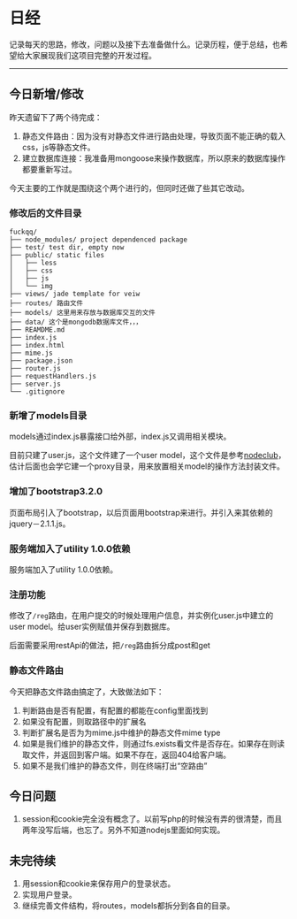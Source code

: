 # 日经

记录每天的思路，修改，问题以及接下去准备做什么。记录历程，便于总结，也希望给大家展现我们这项目完整的开发过程。

-------------

## 今日新增/修改

昨天遗留下了两个待完成：

1. 静态文件路由：因为没有对静态文件进行路由处理，导致页面不能正确的载入css，js等静态文件。
2. 建立数据库连接：我准备用mongoose来操作数据库，所以原来的数据库操作都要重新写过。

今天主要的工作就是围绕这个两个进行的，但同时还做了些其它改动。

### 修改后的文件目录

```
fuckqq/├── node_modules/ project dependenced package
├── test/ test dir, empty now├── public/ static files│   ├── less
│   ├── css
│   ├── js
│   └── img├── views/ jade template for veiw├── routes/ 路由文件├── models/ 这里用来存放与数据库交互的文件├── data/ 这个是mongodb数据库文件，，，
├── REAMDME.md├── index.js
├── index.html
├── mime.js
├── package.json
├── router.js
├── requestHandlers.js
├── server.js
└── .gitignore
```

### 新增了models目录

models通过index.js暴露接口给外部，index.js又调用相关模块。

目前只建了user.js，这个文件建了一个user model，这个文件是参考[nodeclub](https://github.com/cnodejs/nodeclub)，估计后面也会学它建一个proxy目录，用来放置相关model的操作方法封装文件。


### 增加了bootstrap3.2.0

页面布局引入了bootstrap，以后页面用bootstrap来进行。并引入来其依赖的jquery－2.1.1.js。

### 服务端加入了utility 1.0.0依赖

服务端加入了utility 1.0.0依赖。

### 注册功能

修改了`/reg`路由，在用户提交的时候处理用户信息，并实例化user.js中建立的user model。给user实例赋值并保存到数据库。

后面需要采用restApi的做法，把`/reg`路由拆分成post和get

### 静态文件路由

今天把静态文件路由搞定了，大致做法如下：

1. 判断路由是否有配置，有配置的都能在config里面找到
2. 如果没有配置，则取路径中的扩展名
3. 判断扩展名是否为为mime.js中维护的静态文件mime type
4. 如果是我们维护的静态文件，则通过fs.exists看文件是否存在。如果存在则读取文件，并返回到客户端。如果不存在，返回404给客户端。
5. 如果不是我们维护的静态文件，则在终端打出“空路由”
## 今日问题

1. session和cookie完全没有概念了。以前写php的时候没有弄的很清楚，而且两年没写后端，也忘了。另外不知道nodejs里面如何实现。

## 未完待续

1. 用session和cookie来保存用户的登录状态。
2. 实现用户登录。
3. 继续完善文件结构，将routes，models都拆分到各自的目录。

